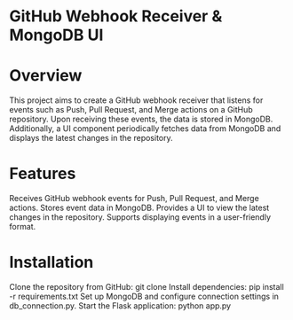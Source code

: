 # GitHub Webhook Receiver & MongoDB UI
# Overview
This project aims to create a GitHub webhook receiver that listens for events such as Push, Pull Request, and Merge actions on a GitHub repository. Upon receiving these events, the data is stored in MongoDB. Additionally, a UI component periodically fetches data from MongoDB and displays the latest changes in the repository.

# Features
Receives GitHub webhook events for Push, Pull Request, and Merge actions.
Stores event data in MongoDB.
Provides a UI to view the latest changes in the repository.
Supports displaying events in a user-friendly format.

# Installation
Clone the repository from GitHub: git clone <repository-url>
Install dependencies: pip install -r requirements.txt
Set up MongoDB and configure connection settings in db_connection.py.
Start the Flask application: python app.py
